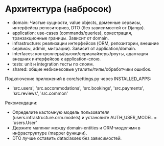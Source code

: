 # Архитектура (набросок)


- domain: Чистые сущности, value objects, доменные сервисы, интерфейсы репозиториев, DTO (без зависимостей от Django).
- application: use-cases (commands/queries), оркестрация, транзакционные границы. Зависит от domain.
- infrastructure: реализации интерфейсов (ORM, репозитории, внешние сервисы, admin, миграции). Зависит от application/domain.
- interfaces: контроллеры/вьюхи/сериалайзеры/роуты, адаптация внешних интерфейсов к application-слою.
- tests: unit и integration тесты по слоям.
- shared: общие небизнесовые утилиты/типы/обработчики ошибок.

Подключение приложений в core/settings.py через INSTALLED_APPS:
- 'src.users', 'src.accommodations', 'src.bookings', 'src.payments', 'src.reviews', 'src.common'

Рекомендации:
- Определите кастомную модель пользователя (users.infrastructure.orm.models) и установите AUTH_USER_MODEL = 'users.User'
- Держите маппинг между domain-entities и ORM-моделями в инфраструктуре (mapper функции).
- DTO лучше оставить dataclasses без зависимостей.
